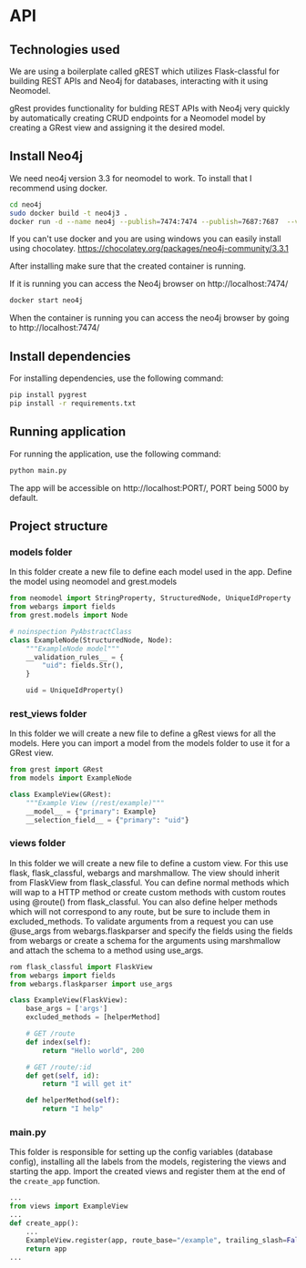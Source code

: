 # API

## Technologies used

We are using a boilerplate called gREST which utilizes Flask-classful for building REST APIs and Neo4j for databases, interacting with it using Neomodel.

gRest provides functionality for bulding REST APIs with Neo4j very quickly by automatically creating CRUD endpoints for a Neomodel model by creating a GRest view and assigning it the desired model.

## Install Neo4j

We need neo4j version 3.3 for neomodel to work. To install that I recommend using docker.

```bash
cd neo4j
sudo docker build -t neo4j3 .
docker run -d --name neo4j --publish=7474:7474 --publish=7687:7687  --volume=$HOME/neo4j/data:/data neo4j3
```

If you can't use docker and you are using windows you can easily install using chocolatey.
https://chocolatey.org/packages/neo4j-community/3.3.1

After installing make sure that the created container is running.

If it is running you can access the Neo4j browser on http://localhost:7474/

```bash
docker start neo4j
```

When the container is running you can access the neo4j browser by going to http://localhost:7474/

## Install dependencies

For installing dependencies, use the following command:

```bash
pip install pygrest
pip install -r requirements.txt
```

## Running application

For running the application, use the following command:

```bash
python main.py
```

The app will be accessible on http://localhost:PORT/, PORT being 5000 by default.

## Project structure

### models folder

In this folder create a new file to define each model used in the app.
Define the model using neomodel and grest.models

```/models/example.py
from neomodel import StringProperty, StructuredNode, UniqueIdProperty
from webargs import fields
from grest.models import Node

# noinspection PyAbstractClass
class ExampleNode(StructuredNode, Node):
    """ExampleNode model"""
    __validation_rules__ = {
        "uid": fields.Str(),
    }

    uid = UniqueIdProperty()
```

### rest_views folder

In this folder we will create a new file to define a gRest views for all the models.
Here you can import a model from the models folder to use it for a GRest view.

```/rest_views/example.py
from grest import GRest
from models import ExampleNode

class ExampleView(GRest):
    """Example View (/rest/example)"""
    __model__ = {"primary": Example}
    __selection_field__ = {"primary": "uid"}
```

### views folder

In this folder we will create a new file to define a custom view.
For this use flask, flask_classful, webargs and marshmallow. The view should inherit from FlaskView from flask_classful.
You can define normal methods which will wap to a HTTP method or create custom methods with custom routes using @route() from flask_classful.
You can also define helper methods which will not correspond to any route, but be sure to include them in excluded_methods.
To validate arguments from a request you can use @use_args from webargs.flaskparser and specify the fields using the fields from webargs or create a schema for the arguments using marshmallow and attach the schema to a method using use_args.

```/views/example.py
rom flask_classful import FlaskView
from webargs import fields
from webargs.flaskparser import use_args

class ExampleView(FlaskView):
    base_args = ['args']
    excluded_methods = [helperMethod]

    # GET /route
    def index(self):
        return "Hello world", 200

    # GET /route/:id
    def get(self, id):
        return "I will get it"

    def helperMethod(self):
        return "I help"

```

### main.py

This folder is responsible for setting up the config variables (database config), installing all the labels from the models, registering the views and starting the app.
Import the created views and register them at the end of the `create_app` function.

```main.py
...
from views import ExampleView
...
def create_app():
    ...
    ExampleView.register(app, route_base="/example", trailing_slash=False)
    return app
...
```
